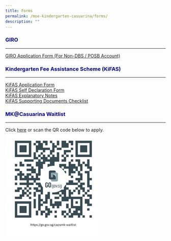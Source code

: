 ```yaml
---
title: Forms
permalink: /moe-kindergarten-casuarina/forms/
description: ""
---
```

<h3 style="color:DarkBlue;">GIRO</h3>

---

[GIRO Application Form (For Non-DBS / POSB Account)](/files/giro%20for%20payment%20of%20mk%20fee%20(non-dbsposbacct).pdf)


<h3 style="color:DarkBlue;">Kindergarten Fee Assistance Scheme (KiFAS)</h3>

---

[KiFAS Application Form](/files/MK@Casuarina/Forms/kf1%20-%20enrolment%20and%20kifas%20application%20(jan%202022).pdf)<br>
[KiFAS Self Declaration Form ](/files/MK@Casuarina/Forms/self%20declaration%20form%20(1%20aug).pdf)<br>
[KiFAS Explanatory Notes](/files/MK@Casuarina/Forms/kifas%20explanatory%20notes.pdf)<br>
[KiFAS Supporting Documents Checklist](/files/MK@Casuarina/Forms/supporting%20documents%20checklist.pdf)<br>

<h3 style="color:DarkBlue;">MK@Casuarina Waitlist</h3>

---
Click [here](https://go.gov.sg/capsmk-waitlist) or scan the QR code below to apply. 
<img src="images/1capsmk-waitlist.png" style="width:60%">